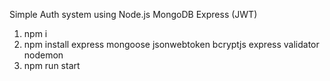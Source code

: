 Simple Auth system using Node.js MongoDB Express (JWT)
1. npm i
2. npm install express mongoose jsonwebtoken bcryptjs express validator nodemon
3. npm run start
